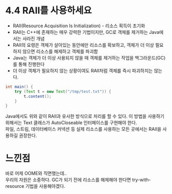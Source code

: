 # 4.4 RAII를 사용하세요

- RAII(Resource Acquisition Is Initialization) - 리소스 획득이 초기화
- RAII는 C++에 존재하는 매우 강력한 기법이지만, GC로 객체를 제거하는 Java에서는 사라진 개념
- RAII의 요령은 객체가 살아있는 동안에만 리소스를 확보하고, 객체가 더 이상 필요하지 않으면 리소스를 해제하고 객체를 파괴함
- Java는 객체가 더 이상 사용되지 않을 때 객체를 제거하는 작업을 백그라운드(GC)를 통해 진행한다
- 더 이상 객체가 필요하지 않는 상황이여도 RAII처럼 객체를 즉시 파괴하지는 않는다.

```java
int main() {
    try (Text t = new Text("/tmp/test.txt")) {
        t.content();
    }    
}
```
Java에서도 위와 같이 RAII과 유사한 방식으로 처리를 할 수 있다. 이 방법을 사용하기 위해서는 Text 클래스가 AutoCloseable 인터페이스를 구현해야 한다.  
파일, 스트림, 데이터베이스 커넥션 등 실제 리소스를 사용하는 모든 곳에서는 RAII을 사용하길 권장한다.


# 느낀점
바로 어제 OOME와 직면했는데..  
우리의 자원은 소중하다. GC가 되기 전에 리소스를 해제해야 한다면 try-with-resource 기법을 사용해야겠다.